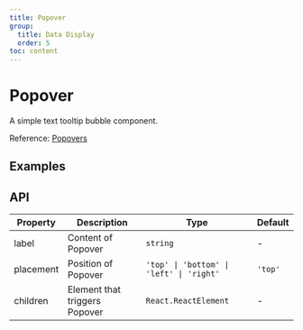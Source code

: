 ```yaml
---
title: Popover
group:
  title: Data Display
  order: 5
toc: content
---
```


# Popover

A simple text tooltip bubble component.

Reference: [Popovers](https://www.getpapercss.com/docs/components/popovers/)

## Examples

<code src="./demos/PopoverBase.tsx" title="Basic" description="Can wrap any element, use `placement` to control the position"></code>

## API

| Property  | Description                   | Type                                     | Default |
| --------- | ----------------------------- | ---------------------------------------- | ------- |
| label     | Content of Popover            | `string`                                 | -       |
| placement | Position of Popover           | `'top' \| 'bottom' \| 'left' \| 'right'` | `'top'` |
| children  | Element that triggers Popover | `React.ReactElement`                     | -       |
